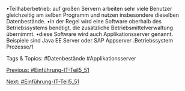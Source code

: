 •Teilhaberbetrieb: auf großen Servern arbeiten sehr viele Benutzer gleichzeitig am selben Programm und 
nutzen insbesondere dieselben Datenbestände. 
•in der Regel wird eine Software oberhalb des Betriebssystems benötigt, die zusätzliche Betriebsmittelverwaltung 
übernimmt.
•diese Software wird auch Applikationsserver genannt. Beispiele sind Java EE Server oder SAP Appserver .Betriebssystem Prozesse/1

   Tags & Topics:
   #Datenbestände
   #Applikationsserver

[Previous: #Einführung-IT-Teil5_51](Einführung-IT-Teil5_51.md)

[Next: #Einführung-IT-Teil5_51](Einführung-IT-Teil5_51.md)